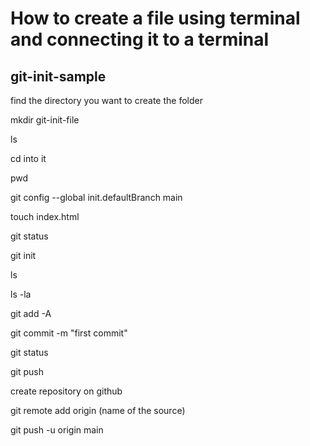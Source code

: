# How to create a file using terminal and connecting it to a terminal 
## git-init-sample


find the directory you want to create the folder

mkdir git-init-file

ls

cd into it

pwd

git config --global init.defaultBranch main

touch index.html

git status

git init

ls 

ls -la

git add -A

git commit -m "first commit"

git status

git push 

create repository on github

git remote add origin (name of the source)

git push -u origin main 




